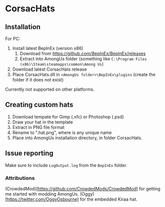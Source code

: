 ﻿# CorsacHats

## Installation

For PC:

1) Install latest BepInEx (version x86)
	1) Download from https://github.com/BepInEx/BepInEx/releases 
	2) Extract into AmongUs folder (something like `C:\Program Files (x86)\Steam\steamapps\common\Among Us`)
2) Download latest CorsacHats release
3) Place CorsacHats.dll in `<AmongUs folder>\BepInEx\plugins` (create the folder if it does not exist)

Currently not supported on other platforms.

## Creating custom hats
1) Download tempate for Gimp (.xfc) or Photoshop (.psd)
2) Draw your hat in the template
3) Extract in PNG file format
4) Rename to "<hatname>.hat.png", where <hatname> is any unique name
5) Place into AmongUs installation directory, in folder CorsacHats.


## Issue reporting
Make sure to include `LogOutput.log` from the `BepInEx` folder.

### Attributions
(CrowdedMod)[https://github.com/CrowdedMods/CrowdedMod] for getting me started with modding AmongUs.
(Oggy)[https://twitter.com/OggyOsbourne] for the embedded Kiraa hat.